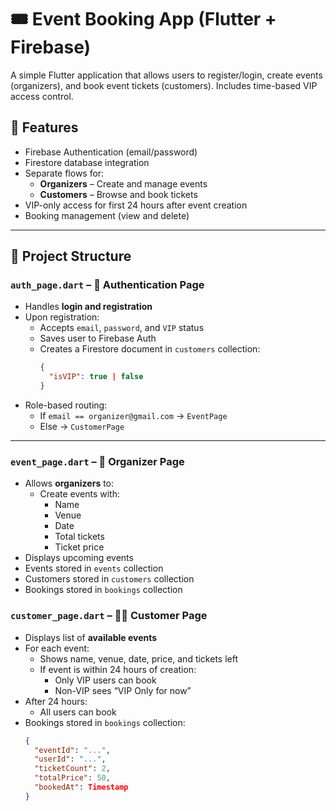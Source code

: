 # 🎟️ Event Booking App (Flutter + Firebase)

A simple Flutter application that allows users to register/login, create events (organizers), and book event tickets (customers). Includes time-based VIP access control.

## 🔧 Features

- Firebase Authentication (email/password)
- Firestore database integration
- Separate flows for:
  - **Organizers** – Create and manage events
  - **Customers** – Browse and book tickets
- VIP-only access for first 24 hours after event creation
- Booking management (view and delete)

---

## 📁 Project Structure

### `auth_page.dart` – 🔐 Authentication Page

- Handles **login and registration**
- Upon registration:
  - Accepts `email`, `password`, and `VIP` status
  - Saves user to Firebase Auth
  - Creates a Firestore document in `customers` collection:
    ```json
    {
      "isVIP": true | false
    }
    ```
- Role-based routing:
  - If `email == organizer@gmail.com` → `EventPage`
  - Else → `CustomerPage`

---

### `event_page.dart` – 🎤 Organizer Page

- Allows **organizers** to:
  - Create events with:
    - Name
    - Venue
    - Date
    - Total tickets
    - Ticket price
- Displays upcoming events
- Events stored in `events` collection
- Customers stored in `customers` collection
- Bookings stored in `bookings` collection

### `customer_page.dart` – 🙋‍♂️ Customer Page

- Displays list of **available events**
- For each event:
  - Shows name, venue, date, price, and tickets left
  - If event is within 24 hours of creation:
    - Only VIP users can book
    - Non-VIP sees “VIP Only for now”
- After 24 hours:
  - All users can book
- Bookings stored in `bookings` collection:
  ```json
  {
    "eventId": "...",
    "userId": "...",
    "ticketCount": 2,
    "totalPrice": 50,
    "bookedAt": Timestamp
  }
